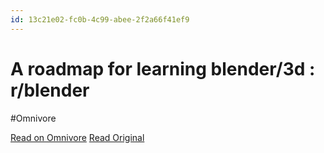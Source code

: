 ```yaml
---
id: 13c21e02-fc0b-4c99-abee-2f2a66f41ef9
---
```


# A roadmap for learning blender/3d : r/blender
#Omnivore

[Read on Omnivore](https://omnivore.app/me/a-roadmap-for-learning-blender-3-d-r-blender-18fd90198f0)
[Read Original](https://www.reddit.com/r/blender/comments/101z60g/a_roadmap_for_learning_blender3d/)

